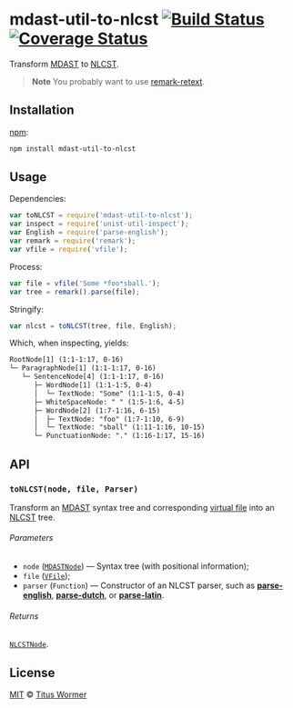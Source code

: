 # mdast-util-to-nlcst [![Build Status][travis-badge]][travis] [![Coverage Status][codecov-badge]][codecov]

<!--lint disable heading-increment list-item-spacing-->

Transform [MDAST][] to [NLCST][].

> **Note** You probably want to use [remark-retext][].

## Installation

[npm][npm-install]:

```bash
npm install mdast-util-to-nlcst
```

## Usage

Dependencies:

```javascript
var toNLCST = require('mdast-util-to-nlcst');
var inspect = require('unist-util-inspect');
var English = require('parse-english');
var remark = require('remark');
var vfile = require('vfile');
```

Process:

```javascript
var file = vfile('Some *foo*sball.');
var tree = remark().parse(file);
```

Stringify:

```javascript
var nlcst = toNLCST(tree, file, English);
```

Which, when inspecting, yields:

```txt
RootNode[1] (1:1-1:17, 0-16)
└─ ParagraphNode[1] (1:1-1:17, 0-16)
   └─ SentenceNode[4] (1:1-1:17, 0-16)
      ├─ WordNode[1] (1:1-1:5, 0-4)
      │  └─ TextNode: "Some" (1:1-1:5, 0-4)
      ├─ WhiteSpaceNode: " " (1:5-1:6, 4-5)
      ├─ WordNode[2] (1:7-1:16, 6-15)
      │  ├─ TextNode: "foo" (1:7-1:10, 6-9)
      │  └─ TextNode: "sball" (1:11-1:16, 10-15)
      └─ PunctuationNode: "." (1:16-1:17, 15-16)
```

## API

### `toNLCST(node, file, Parser)`

Transform an [MDAST][] syntax tree and corresponding [virtual file][vfile]
into an [NLCST][nlcst] tree.

###### Parameters

*   `node` ([`MDASTNode`][mdast]) — Syntax tree (with positional
    information);
*   `file` ([`VFile`][vfile]);
*   `parser` (`Function`)
    — Constructor of an NLCST parser, such as
    [**parse-english**][english], [**parse-dutch**][dutch],
    or [**parse-latin**][latin].

###### Returns

[`NLCSTNode`][nlcst].

## License

[MIT][license] © [Titus Wormer][author]

<!-- Definitions -->

[travis-badge]: https://img.shields.io/travis/wooorm/mdast-util-to-nlcst.svg

[travis]: https://travis-ci.org/wooorm/mdast-util-to-nlcst

[codecov-badge]: https://img.shields.io/codecov/c/github/wooorm/mdast-util-to-nlcst.svg

[codecov]: https://codecov.io/github/wooorm/mdast-util-to-nlcst

[npm-install]: https://docs.npmjs.com/cli/install

[license]: LICENSE

[author]: http://wooorm.com

[mdast]: https://github.com/wooorm/mdast

[nlcst]: https://github.com/wooorm/nlcst

[remark-retext]: https://github.com/wooorm/remark-retext

[vfile]: https://github.com/wooorm/vfile

[english]: https://github.com/wooorm/parse-english

[latin]: https://github.com/wooorm/parse-latin

[dutch]: https://github.com/wooorm/parse-dutch
